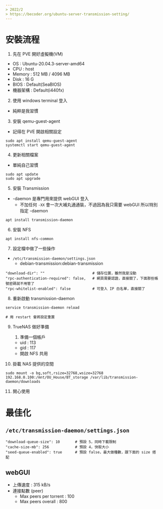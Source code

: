 ```yaml
---
> 2022/2
> https://becoder.org/ubuntu-server-transmission-setting/
---
```


# 安裝流程
1. 先在 PVE 開好虛擬機(VM)
- OS        : Ubuntu-20.04.3-server-amd64
- CPU       : host
- Memory    : 512 MB / 4096 MB
- Disk      : 16 G
- BIOS      : Default(SeaBIOS)
- 機器架構  : Default(i440fx)

2. 使用 windows terminal 登入
- 純粹是我習慣

3. 安裝 qemu-guest-agent
- 記得在 PVE 開啟相關設定
```
sudo apt install qemu-guest-agent
systemctl start qemu-guest-agent
```

4. 更新相關檔案
- 單純自己習慣
```
sudo apt update
sudo apt upgrade
```

5. 安裝 Transmission
- -daemon 是專門用來提供 webGUI 登入
    - 不加任何 `-XX` 會一次大補丸通通裝，不過因為我只需要 webGUI 所以特別指定 -daemon
```
apt install transmission-daemon
```

6. 安裝 NFS
```
apt install nfs-common
```

7. 設定檔中做了一些操作
- `/etc/transmission-daemon/settings.json`
    - debian-transmission:debian-transmission
```
"download-dir": ""                      # 儲存位置，雖然我是沒動
"rpc-authentication-required": false,   # 網頁需要認證，直接關了，下面那些帳號密碼就不用管了
"rpc-whitelist-enabled": false          # 可登入 IP 白名單，直接關了
```

8. 重新啟動 transmission-daemon
```
service transmission-daemon reload

# 用 restart 會將設定重置
```

9. TrueNAS 做好準備
    1. 準備一個帳戶
    - uid : 113
    - gid : 117
    - 開啟 NFS 共用
    
10. 掛載 NAS 提供的空間
```
sudo mount -o bg,soft,rsize=32768,wsize=32768 192.168.0.100:/mnt/OU_House/BT_storage /var/lib/transmission-daemon/downloads
```

11. 開心使用

# 最佳化
## `/etc/transmission-daemon/settings.json`
```
"download-queue-size": 10       # 預設 5，同時下載限制
"cache-size-mb": 256            # 預設 4，快取大小
"seed-queue-enabled": true      # 預設 false，最大做種數，跟下面的 size 搭配
```

## webGUI
- 上傳速度 : 315 kB/s
- 連接點數 (peer)
    - Max peers per torrent : 100
    - Max peers overall     : 800
